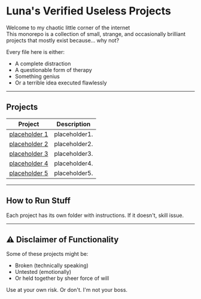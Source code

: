 # Luna's Verified Useless Projects

Welcome to my chaotic little corner of the internet   
This monorepo is a collection of small, strange, and occasionally brilliant projects that mostly exist because... why not?

Every file here is either:
- A complete distraction
- A questionable form of therapy
- Something genius
- Or a terrible idea executed flawlessly

---

## Projects
 
| Project | Description |
|--------|-------------|
| [placeholder 1](./placeholder1/) | placeholder1. |
| [placeholder 2](./placeholder2/) | placeholder2. |
| [placeholder 3](./placeholder3/) | placeholder3. |
| [placeholder 4](./placeholder4/) | placeholder4. |
| [placeholder 5](./placeholder5/) | placeholder5. |

---

## How to Run Stuff

Each project has its own folder with instructions. If it doesn't, skill issue.

---

## ⚠️ Disclaimer of Functionality

Some of these projects might be:

- Broken (technically speaking)
- Untested (emotionally)
- Or held together by sheer force of will

Use at your own risk. Or don't. I'm not your boss.

